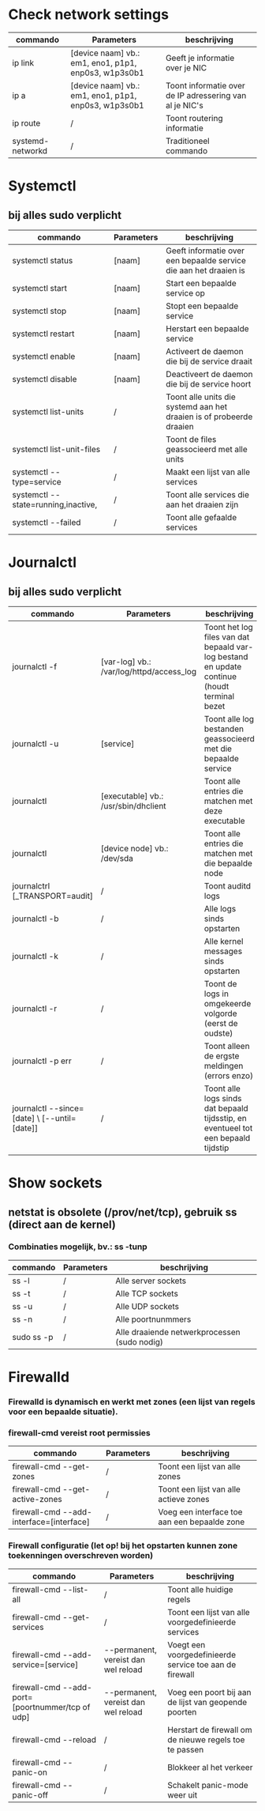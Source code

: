 # Check network settings

|commando|Parameters|beschrijving|
|--------|----------|------------|
|ip link|[device naam] vb.: em1, eno1, p1p1, enp0s3, w1p3s0b1|Geeft je informatie over je NIC|
|ip a|[device naam] vb.: em1, eno1, p1p1, enp0s3, w1p3s0b1|Toont informatie over de IP adressering van al je NIC's|
|ip route|/|Toont routering informatie|
|systemd-networkd|/|Traditioneel commando|

# Systemctl

## bij alles sudo verplicht

|commando|Parameters|beschrijving|
|--------|----------|------------|
|systemctl status|[naam]|Geeft informatie over een bepaalde service die aan het draaien is|
|systemctl start|[naam]|Start een bepaalde service op|
|systemctl stop|[naam]|Stopt een bepaalde service|
|systemctl restart|[naam]|Herstart een bepaalde service|
|systemctl enable|[naam]|Activeert de daemon die bij de service draait|
|systemctl disable|[naam]|Deactiveert de daemon die bij de service hoort|
|systemctl list-units|/|Toont alle units die systemd aan het draaien is of probeerde draaien|
|systemctl list-unit-files|/|Toont de files geassocieerd met alle units|
|systemctl --type=service|/|Maakt een lijst van alle services|
|systemctl --state=running,inactive,|/|Toont alle services die aan het draaien zijn|
|systemctl --failed|/|Toont alle gefaalde services|

# Journalctl

## bij alles sudo verplicht

|commando|Parameters|beschrijving|
|--------|----------|------------|
|journalctl -f|[var-log] vb.: /var/log/httpd/access_log|Toont het log files van dat bepaald var-log bestand en update continue (houdt terminal bezet|
|journalctl -u|[service]|Toont alle log bestanden geassocieerd met die bepaalde service|
|journalctl|[executable] vb.: /usr/sbin/dhclient| Toont alle entries die matchen met deze executable|
|journalctl|[device node] vb.: /dev/sda|Toont alle entries die matchen met die bepaalde node|
|journalctrl [_TRANSPORT=audit]|/|Toont auditd logs|
|journalctl -b|/|Alle logs sinds opstarten|
|journalctl -k|/|Alle kernel messages sinds opstarten|
|journalctl -r|/|Toont de logs in omgekeerde volgorde (eerst de oudste)|
|journalctl -p err|/|Toont alleen de ergste meldingen (errors enzo)|
|journalctl --since=[date] \ [--until=[date]]|/|Toont alle logs sinds dat bepaald tijdsstip, en eventueel tot een bepaald tijdstip|

# Show sockets

## netstat is obsolete (/prov/net/tcp), gebruik ss (direct aan de kernel)

### Combinaties mogelijk, bv.: ss -tunp

|commando|Parameters|beschrijving|
|--------|----------|------------|
|ss -l|/|Alle server sockets|
|ss -t|/|Alle TCP sockets|
|ss -u|/|Alle UDP sockets|
|ss -n|/|Alle poortnunmmers|
|sudo ss -p|/|Alle draaiende netwerkprocessen (sudo nodig)|

# Firewalld

### Firewalld is dynamisch en werkt met zones (een lijst van regels voor een bepaalde situatie).

### firewall-cmd vereist root permissies

|commando|Parameters|beschrijving|
|--------|----------|------------|
|firewall-cmd --get-zones|/|Toont een lijst van alle zones|
|firewall-cmd --get-active-zones|/|Toont een lijst van alle actieve zones|
|firewall-cmd --add-interface=[interface]|/|Voeg een interface toe aan een bepaalde zone|

### Firewall configuratie (let op! bij het opstarten kunnen zone toekenningen overschreven worden)

|commando|Parameters|beschrijving|
|--------|----------|------------|
|firewall-cmd --list-all|/|Toont alle huidige regels|
|firewall-cmd --get-services|/|Toont een lijst van alle voorgedefinieerde services|
|firewall-cmd --add-service=[service]|--permanent, vereist dan wel reload|Voegt een voorgedefinieerde service toe aan de firewall|
|firewall-cmd --add-port=[poortnummer/tcp of udp]|--permanent, vereist dan wel reload|Voeg een poort bij aan de lijst van geopende poorten|
|firewall-cmd --reload|/|Herstart de firewall om de nieuwe regels toe te passen|
|firewall-cmd --panic-on|/|Blokkeer al het verkeer|
|firewall-cmd --panic-off|/|Schakelt panic-mode weer uit|
